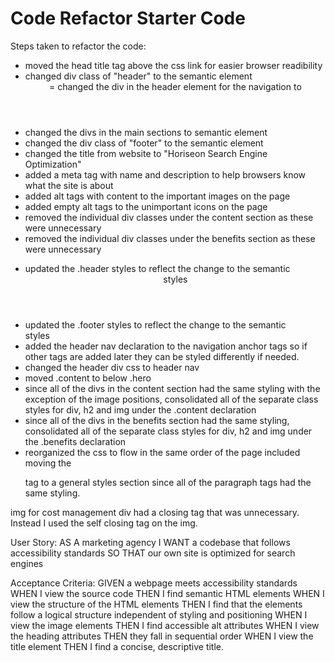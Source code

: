 # Code Refactor Starter Code
Steps taken to refactor the code: 

<!-- In index.html: -->
- moved the head title tag above the css link for easier browser readibility
- changed div class of "header" to the semantic element <header>
= changed the div in the header element for the navigation to <nav>
- changed the divs in the main sections to semantic element <section>
- changed the div class of "footer" to the semantic element <footer>
- changed the title from website to "Horiseon Search Engine Optimization"
- added a meta tag with name and description to help browsers know what the site is about
- added alt tags with content to the important images on the page
- added empty alt tags to the unimportant icons on the page
- removed the individual div classes under the content section as these were unnecessary
- removed the individual div classes under the benefits section as these were unnecessary

<!-- In style.css: -->
- updated the .header styles to reflect the change to the semantic <header> styles
- updated the .footer styles to reflect the change to the semantic <footer> styles
- added the header nav declaration to the navigation anchor tags so if other tags are added later they can be styled differently if needed.
- changed the header div css to header nav
- moved .content to below .hero
- since all of the divs in the content section had the same styling with the exception of the image positions, consolidated all of the separate class styles for div, h2 and img under the .content declaration
- since all of the divs in the benefits section had the same styling, consolidated all of the separate class styles for div, h2 and img under the .benefits declaration
- reorganized the css to flow in the same order of the page included moving the <p> tag to a general styles section since all of the paragraph tags had the same styling. 

img for cost management div had a closing </img> tag that was unnecessary. Instead I used the self closing tag on the img.

<!-- customer asks and acceptance criteria -->
User Story: 
AS A marketing agency
I WANT a codebase that follows accessibility standards
SO THAT our own site is optimized for search engines

Acceptance Criteria:
GIVEN a webpage meets accessibility standards
WHEN I view the source code
THEN I find semantic HTML elements
WHEN I view the structure of the HTML elements
THEN I find that the elements follow a logical structure independent of styling and positioning
WHEN I view the image elements
THEN I find accessible alt attributes
WHEN I view the heading attributes
THEN they fall in sequential order
WHEN I view the title element
THEN I find a concise, descriptive title.

